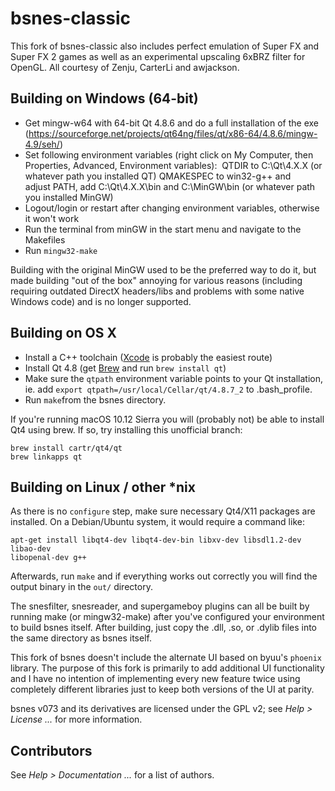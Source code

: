 # bsnes-classic

This fork of bsnes-classic also includes perfect emulation of Super FX and Super FX 2 games as well as an experimental upscaling 6xBRZ filter for OpenGL. All courtesy of Zenju, CarterLi and awjackson.

## Building on Windows (64-bit)

- Get mingw-w64 with 64-bit Qt 4.8.6 and do a full installation of the exe (https://sourceforge.net/projects/qt64ng/files/qt/x86-64/4.8.6/mingw-4.9/seh/)
- Set following environment variables (right click on My Computer, then Properties, Advanced, Environment variables): 
QTDIR to C:\Qt\4.X.X (or whatever path you installed QT)
QMAKESPEC to win32-g++
and adjust PATH, add C:\Qt\4.X.X\bin and C:\MinGW\bin (or whatever path you installed MinGW)
- Logout/login or restart after changing environment variables, otherwise it won't work 
- Run the terminal from minGW in the start menu and navigate to the Makefiles
- Run `mingw32-make`

Building with the original MinGW used to be the preferred way to do it, but made building "out of the box" annoying for various reasons (including requiring outdated DirectX headers/libs and problems with some native Windows code) and is no longer supported.

## Building on OS X

- Install a C++ toolchain ([Xcode](https://developer.apple.com) is probably the easiest route)  
- Install Qt 4.8 (get [Brew](http://brew.sh) and run `brew install qt`)  
- Make sure the `qtpath` environment variable points to your Qt installation, ie. add `export qtpath=/usr/local/Cellar/qt/4.8.7_2` to .bash_profile.
- Run `make`from the bsnes directory.

If you're running macOS 10.12 Sierra you will (probably not) be able to install Qt4 using brew. If so, try installing this unofficial branch:

```
brew install cartr/qt4/qt
brew linkapps qt
```

## Building on Linux / other *nix

As there is no ``configure`` step, make sure necessary Qt4/X11 packages are installed. On a Debian/Ubuntu system, it would require a command like:

```
apt-get install libqt4-dev libqt4-dev-bin libxv-dev libsdl1.2-dev libao-dev
libopenal-dev g++
```

Afterwards, run ``make`` and if everything works out correctly you will find the output binary in the ``out/`` directory.

The snesfilter, snesreader, and supergameboy plugins can all be built by running make (or mingw32-make) after you've configured your environment to build bsnes itself.
After building, just copy the .dll, .so, or .dylib files into the same directory as bsnes itself.

This fork of bsnes doesn't include the alternate UI based on byuu's `phoenix` library. The purpose of this fork is primarily to add additional UI functionality and I have no intention of implementing every new feature twice using completely different libraries just to keep both versions of the UI at parity.

bsnes v073 and its derivatives are licensed under the GPL v2; see *Help > License ...* for more information.

## Contributors

See *Help > Documentation ...* for a list of authors.
